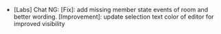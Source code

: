 - [Labs] Chat NG:
  [Fix]: add missing member state events of room and better wording.
  [Improvement]: update selection text color of editor for improved visibility
